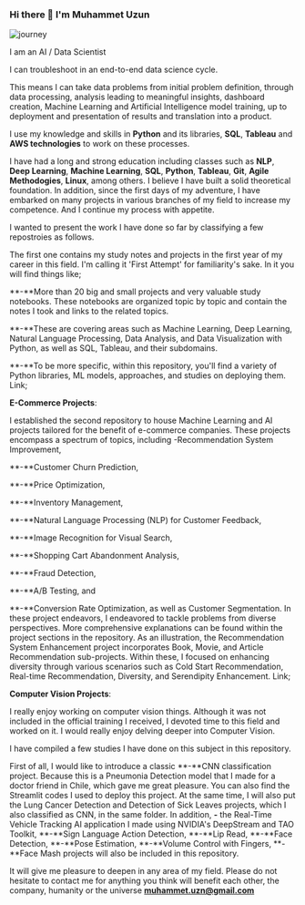 ### Hi there 👋 I'm Muhammet Uzun
![journey](https://github.com/MuKimLong/MuKimLong/assets/108682681/3a4d3e2f-807d-4e5d-ae11-1da1588cb75c)

I am an AI / Data Scientist

I can troubleshoot in an end-to-end data science cycle. 

This means I can take data problems from initial problem definition, through data processing, analysis leading to meaningful insights, dashboard creation, Machine Learning and Artificial Intelligence model training, up to deployment and presentation of results and translation into a product. 

I use my knowledge and skills in **Python** and its libraries, **SQL**, **Tableau** and **AWS technologies** to work on these processes. 

I have had a long and strong education including classes such as **NLP**, **Deep Learning**, **Machine Learning**, **SQL**, **Python**, **Tableau**, **Git**, **Agile Methodogies**, **Linux**, among others. I believe I have built a solid theoretical foundation. In addition, since the first days of my adventure, I have embarked on many projects in various branches of my field to increase my competence. And I continue my process with appetite. 

I wanted to present the work I have done so far by classifying a few repostroies as follows. 

The first one contains my study notes and projects in the first year of my career in this field. I'm calling it 'First Attempt' for familiarity's sake. In it you will find things like;

**-**More than 20 big and small projects and very valuable study notebooks. These notebooks are organized topic by topic and contain the notes I took and links to the related topics.

**-**These are covering areas such as Machine Learning, Deep Learning, Natural Language Processing, Data Analysis, and Data Visualization with Python, as well as SQL, Tableau, and their subdomains.

**-**To be more specific, within this repository, you'll find a variety of Python libraries, ML models, approaches, and studies on deploying them.
Link; 

**E-Commerce Projects**:

I established the second repository to house Machine Learning and AI projects tailored for the benefit of e-commerce companies. These projects encompass a spectrum of topics, including 
-Recommendation System Improvement, 

**-**Customer Churn Prediction, 

**-**Price Optimization, 

**-**Inventory Management, 

**-**Natural Language Processing (NLP) for Customer Feedback, 

**-**Image Recognition for Visual Search, 

**-**Shopping Cart Abandonment Analysis, 

**-**Fraud Detection, 

**-**A/B Testing, and 

**-**Conversion Rate Optimization, as well as Customer Segmentation.
In these project endeavors, I endeavored to tackle problems from diverse perspectives. More comprehensive explanations can be found within the project sections in the repository. As an illustration, the Recommendation System Enhancement project incorporates Book, Movie, and Article Recommendation sub-projects. Within these, I focused on enhancing diversity through various scenarios such as Cold Start Recommendation, Real-time Recommendation, Diversity, and Serendipity Enhancement.
Link;

**Computer Vision Projects**:

I really enjoy working on computer vision things. Although it was not included in the official training I received, I devoted time to this field and worked on it. I would really enjoy delving deeper into Computer Vision.

I have compiled a few studies I have done on this subject in this repository.

First of all, I would like to introduce a classic **-**CNN classification project. Because this is a Pneumonia Detection model that I made for a doctor friend in Chile, which gave me great pleasure. You can also find the Streamlit codes I used to deploy this project. At the same time, I will also put the Lung Cancer Detection and Detection of Sick Leaves projects, which I also classified as CNN, in the same folder.
In addition, **-** the Real-Time Vehicle Tracking AI application I made using NVIDIA's DeepStream and TAO Toolkit,
**-**Sign Language Action Detection,
**-**Lip Read,
**-**Face Detection,
**-**Pose Estimation,
**-**Volume Control with Fingers,
**-**Face Mash projects will also be included in this repository.

It will give me pleasure to deepen in any area of my field. Please do not hesitate to contact me for anything you think will benefit each other, the company, humanity or the universe
**muhammet.uzn@gmail.com**

<!--
**MuKimLong/MuKimLong** is a ✨ _special_ ✨ repository because its `README.md` (this file) appears on your GitHub profile.



